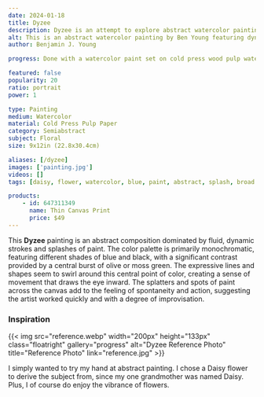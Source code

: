```yaml
---
date: 2024-01-18
title: Dyzee
description: Dyzee is an attempt to explore abstract watercolor painting. But the abstraction is subjectively representative to a floral reference by name, a Daisy flower.
alt: This is an abstract watercolor painting by Ben Young featuring dynamic blue and black brushstrokes, with splatters and washes creating a sense of movement, anchored by a central burst of yellow.
author: Benjamin J. Young

progress: Done with a watercolor paint set on cold press wood pulp watercolor paper, taped down. This took a few stages of painting a layer and waiting for dry time. So it took a few days.

featured: false
popularity: 20
ratio: portrait
power: 1

type: Painting
medium: Watercolor
material: Cold Press Pulp Paper
category: Semiabstract
subject: Floral
size: 9x12in (22.8x30.4cm)

aliases: [/dyzee]
images: ['painting.jpg']
videos: []
tags: [daisy, flower, watercolor, blue, paint, abstract, splash, broad stokes, neutral tone, floral]

products:
    - id: 647311349
      name: Thin Canvas Print
      price: $49
---
```


This **Dyzee** painting is an abstract composition dominated by fluid, dynamic strokes and splashes of paint. The color palette is primarily monochromatic, featuring different shades of blue and black, with a significant contrast provided by a central burst of olive or moss green. The expressive lines and shapes seem to swirl around this central point of color, creating a sense of movement that draws the eye inward. The splatters and spots of paint across the canvas add to the feeling of spontaneity and action, suggesting the artist worked quickly and with a degree of improvisation.

### Inspiration ###

{{< img src="reference.webp" width="200px" height="133px" class="floatright" gallery="progress" alt="Dyzee Reference Photo" title="Reference Photo" link="reference.jpg" >}}

I simply wanted to try my hand at abstract painting. I chose a Daisy flower to derive the subject from, since my one grandmother was named Daisy. Plus, I of course do enjoy the vibrance of flowers.
